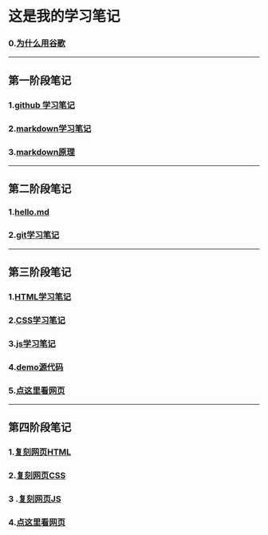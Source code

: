 # 这是我的学习笔记
### 0.[为什么用谷歌](http://github.com/thr-del/Task/blob/master/关于为什么使用Google搜索引擎的思考.md)
***
## 第一阶段笔记
### 1.[github 学习笔记](http://github.com/thr-del/Task/blob/master/Github学习笔记.md)
### 2.[markdown学习笔记](http://github.com/thr-del/Task/blob/master/学习笔记.md)
### 3.[markdown原理](http://github.com/thr-del/Task/blob/master/markdown原理.md)

***
## 第二阶段笔记
### 1.[hello.md](http://github.com/thr-del/Task/blob/master/Hello.md)
### 2.[git学习笔记](http://github.com/thr-del/Task/blob/master/Git学习笔记.md)
***
## 第三阶段笔记
### 1.[HTML学习笔记](http://github.com/thr-del/Task/blob/master/HTML学习笔记.md)
### 2.[CSS学习笔记](http://github.com/thr-del/Task/blob/master/CSS学习笔记.md)
### 3.[js学习笔记](http://github.com/thr-del/Task/blob/master/js学习笔记.md)
### 4.[demo源代码](http://github.com/thr-del/Task/blob/master/网页原代码.md)
### 5.[点这里看网页](https://thr-del.github.io/Task/)
***
## 第四阶段笔记
### 1.[复刻网页HTML](http://github.com/thr-del/Task/blob/master/docs/html+css+js/geek.html)
### 2.[复刻网页CSS](http://github.com/thr-del/Task/blob/master/docs/html+css+js/geek.css)
### 3 .[复刻网页JS](http://github.com/thr-del/Task/blob/master/docs/html+css+js/geek.js)
### 4.[点这里看网页](https://thr-del.github.io/Task/docs/html+css+js/geek.html)
